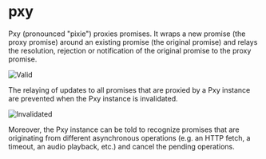 # pxy

Pxy (pronounced "pixie") proxies promises. It wraps a new promise (the proxy promise) around an existing promise (the original promise) and relays the resolution, rejection or notification of the original promise to the proxy promise.

![Valid](/../gh-pages/assets/pxy_valid.png?raw=true "Valid")

The relaying of updates to all promises that are proxied by a Pxy instance are prevented when the Pxy instance is invalidated. 

![Invalidated](/../gh-pages/assets/pxy_invalidated.png?raw=true "Invalidated")

Moreover, the Pxy instance can be told to recognize promises that are originating from different asynchronous operations (e.g. an HTTP fetch, a timeout, an audio playback, etc.) and cancel the pending operations.
